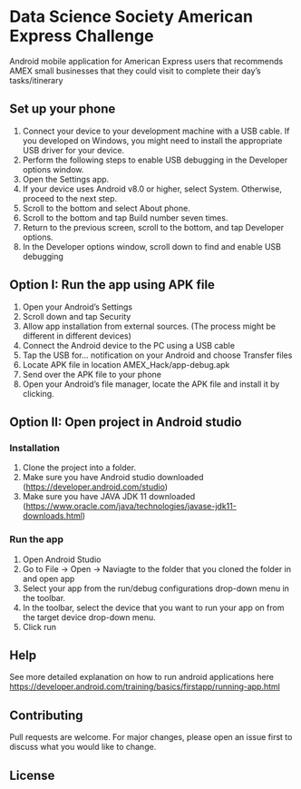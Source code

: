 # Data Science Society American Express Challenge 

Android mobile application for American Express users that recommends AMEX small businesses that they could visit to complete their day’s tasks/itinerary 

## Set up your phone 
1. Connect your device to your development machine with a USB cable. If you developed on Windows, you might need to install the appropriate USB driver for your device.
2. Perform the following steps to enable USB debugging in the Developer options window.
3. Open the Settings app.
4. If your device uses Android v8.0 or higher, select System. Otherwise, proceed to the next step.
5. Scroll to the bottom and select About phone.
6. Scroll to the bottom and tap Build number seven times.
7. Return to the previous screen, scroll to the bottom, and tap Developer options.
8. In the Developer options window, scroll down to find and enable USB debugging

## Option I: Run the app using APK file 
1. Open your Android’s Settings
2. Scroll down and tap Security
3. Allow app installation from external sources. (The process might be different in different devices)
4. Connect the Android device to the PC using a USB cable
5. Tap the USB for... notification on your Android and choose Transfer files
6. Locate APK file in location AMEX_Hack/app-debug.apk
7. Send over the APK file to your phone 
8. Open your Android’s file manager, locate the APK file and install it by clicking.

## Option II: Open project in Android studio
### Installation
1. Clone the project into a folder. 
2. Make sure you have Android studio downloaded (https://developer.android.com/studio)
3. Make sure you have JAVA JDK 11 downloaded (https://www.oracle.com/java/technologies/javase-jdk11-downloads.html)


### Run the app 
1. Open Android Studio 
2. Go to File -> Open -> Naviagte to the folder that you cloned the folder in and open app 
3. Select your app from the run/debug configurations drop-down menu in the toolbar.
4. In the toolbar, select the device that you want to run your app on from the target device drop-down menu.
5. Click run 

## Help 
See more detailed explanation on how to run android applications here 
https://developer.android.com/training/basics/firstapp/running-app.html


## Contributing
Pull requests are welcome. For major changes, please open an issue first to discuss what you would like to change.

## License
